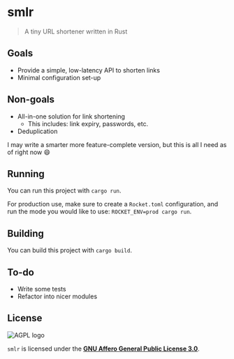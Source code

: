 # smlr
> A tiny URL shortener written in Rust

## Goals
- Provide a simple, low-latency API to shorten links
- Minimal configuration set-up

## Non-goals
- All-in-one solution for link shortening
  - This includes: link expiry, passwords, etc.
- Deduplication

I may write a smarter more feature-complete version, but this is
all I need as of right now 😄

## Running
You can run this project with `cargo run`.

For production use, make sure to create a `Rocket.toml` configuration,
and run the mode you would like to use: `ROCKET_ENV=prod cargo run`.

## Building
You can build this project with `cargo build`.

## To-do
- Write some tests
- Refactor into nicer modules

## License
![AGPL logo](https://www.gnu.org/graphics/agplv3-155x51.png "GNU Affero General Public License")

`smlr` is licensed under the [**GNU Affero General Public License
3.0**](LICENSE).
